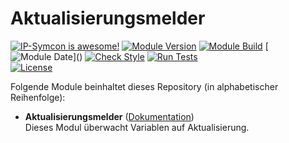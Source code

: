 # Aktualisierungsmelder


[![IP-Symcon is awesome!](https://img.shields.io/badge/IP--Symcon-6.1-blue.svg)](https://www.symcon.de)
[![Module Version](https://img.shields.io/badge/Module_Version-1.0-blue.svg)]()
[![Module Build](https://img.shields.io/badge/Module_Build-1-blue.svg)]()
[![Module Date](https://img.shields.io/badge/Module_Date-20231010_(10.10.2023)-blue.svg)]()  
[![Check Style](https://github.com/ubittner/Aktualisierungsmelder/workflows/Check%20Style/badge.svg)](https://github.com/ubittner/Aktualisierungsmelder/actions)
[![Run Tests](https://github.com/ubittner/Aktualisierungsmelder/workflows/Run%20Tests/badge.svg)](https://github.com/ubittner/Aktualisierungsmelder/actions)  
[![License](https://img.shields.io/badge/License-CC%20BY--NC--SA%204.0-green.svg)](https://creativecommons.org/licenses/by-nc-sa/4.0/)

Folgende Module beinhaltet dieses Repository (in alphabetischer Reihenfolge):

- __Aktualisierungsmelder__ ([Dokumentation](Aktualisierungsmelder))  
  Dieses Modul überwacht Variablen auf Aktualisierung.